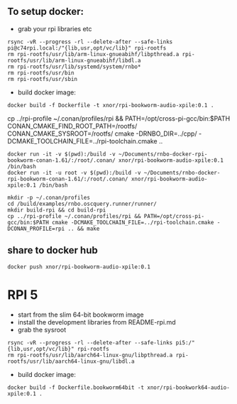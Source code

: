 ## To setup docker:
* grab your rpi libraries etc

```shell
rsync -vR --progress -rl --delete-after --safe-links pi@c74rpi.local:/"{lib,usr,opt/vc/lib}" rpi-rootfs
rm rpi-rootfs/usr/lib/arm-linux-gnueabihf/libpthread.a rpi-rootfs/usr/lib/arm-linux-gnueabihf/libdl.a
rm rpi-rootfs/usr/lib/systemd/system/rnbo*
rm rpi-rootfs/usr/bin
rm rpi-rootfs/usr/sbin
```


* build docker image:

```shell
docker build -f Dockerfile -t xnor/rpi-bookworm-audio-xpile:0.1 .
```

cp ../rpi-profile ~/.conan/profiles/rpi && PATH=/opt/cross-pi-gcc/bin:$PATH CONAN_CMAKE_FIND_ROOT_PATH=/rootfs/ CONAN_CMAKE_SYSROOT=/rootfs/ cmake -DRNBO_DIR=../cpp/ -DCMAKE_TOOLCHAIN_FILE=../rpi-toolchain.cmake ..


```shell
docker run -it -v $(pwd):/build -v ~/Documents/rnbo-docker-rpi-bookworm-conan-1.61/:/root/.conan/ xnor/rpi-bookworm-audio-xpile:0.1 /bin/bash
docker run -it -u root -v $(pwd):/build -v ~/Documents/rnbo-docker-rpi-bookworm-conan-1.61/:/root/.conan/ xnor/rpi-bookworm-audio-xpile:0.1 /bin/bash
```

```shell
mkdir -p ~/.conan/profiles
cd /build/examples/rnbo.oscquery.runner/runner/
mkdir build-rpi && cd build-rpi
cp ../rpi-profile ~/.conan/profiles/rpi && PATH=/opt/cross-pi-gcc/bin:$PATH cmake -DCMAKE_TOOLCHAIN_FILE=../rpi-toolchain.cmake -DCONAN_PROFILE=rpi .. && make
```

## share to docker hub
```shell
docker push xnor/rpi-bookworm-audio-xpile:0.1
```

# RPI 5

* start from the slim 64-bit bookworm image
* install the development libraries from README-rpi.md
* grab the sysroot

```shell
rsync -vR --progress -rl --delete-after --safe-links pi5:/"{lib,usr,opt/vc/lib}" rpi-rootfs
rm rpi-rootfs/usr/lib/aarch64-linux-gnu/libpthread.a rpi-rootfs/usr/lib/aarch64-linux-gnu/libdl.a
```

* build docker image:

```shell
docker build -f Dockerfile.bookworm64bit -t xnor/rpi-bookwork64-audio-xpile:0.1 .
```
